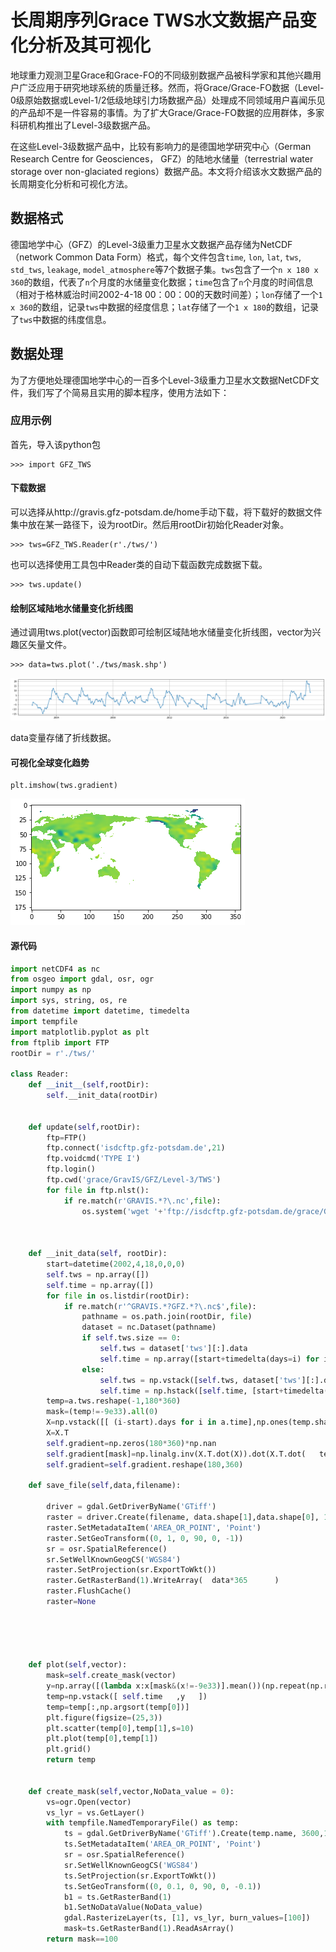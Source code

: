 # 长周期序列Grace TWS水文数据产品变化分析及其可视化

地球重力观测卫星Grace和Grace-FO的不同级别数据产品被科学家和其他兴趣用户广泛应用于研究地球系统的质量迁移。然而，将Grace/Grace-FO数据（Level-0级原始数据或Level-1/2低级地球引力场数据产品）处理成不同领域用户喜闻乐见的产品却不是一件容易的事情。为了扩大Grace/Grace-FO数据的应用群体，多家科研机构推出了Level-3级数据产品。

在这些Level-3级数据产品中，比较有影响力的是德国地学研究中心（German Research Centre for Geosciences， GFZ）的陆地水储量（terrestrial water storage over non-glaciated regions）数据产品。本文将介绍该水文数据产品的长周期变化分析和可视化方法。

## 数据格式
德国地学中心（GFZ）的Level-3级重力卫星水文数据产品存储为NetCDF（network Common Data Form）格式，每个文件包含``time``, ``lon``, ``lat``, ``tws``, ``std_tws``, ``leakage``, ``model_atmosphere``等7个数据子集。``tws``包含了一个``n x 180 x 360``的数组，代表了``n``个月度的水储量变化数据；``time``包含了``n``个月度的时间信息（相对于格林威治时间2002-4-18 00：00：00的天数时间差）；``lon``存储了一个``1 x 360``的数组，记录``tws``中数据的经度信息；``lat``存储了一个``1 x 180``的数组，记录了``tws``中数据的纬度信息。

## 数据处理
为了方便地处理德国地学中心的一百多个Level-3级重力卫星水文数据NetCDF文件，我们写了个简易且实用的脚本程序，使用方法如下：

### 应用示例
首先，导入该python包
```
>>> import GFZ_TWS
``` 
#### 下载数据
可以选择从http://gravis.gfz-potsdam.de/home手动下载，将下载好的数据文件集中放在某一路径下，设为rootDir。然后用rootDir初始化Reader对象。

```
>>> tws=GFZ_TWS.Reader(r'./tws/')
```
也可以选择使用工具包中Reader类的自动下载函数完成数据下载。
```
>>> tws.update()
```


#### 绘制区域陆地水储量变化折线图
通过调用tws.plot(vector)函数即可绘制区域陆地水储量变化折线图，vector为兴趣区矢量文件。
```
>>> data=tws.plot('./tws/mask.shp')

```
![](/images/grace_plot.png)


data变量存储了折线数据。

#### 可视化全球变化趋势
```
plt.imshow(tws.gradient)

``` 
![avatar](/images/gradient.png)







#### 源代码

```python
import netCDF4 as nc
from osgeo import gdal, osr, ogr
import numpy as np
import sys, string, os, re
from datetime import datetime, timedelta
import tempfile
import matplotlib.pyplot as plt
from ftplib import FTP           
rootDir = r'./tws/'

class Reader:
    def __init__(self,rootDir):
        self.__init_data(rootDir)
    
    
    def update(self,rootDir):
        ftp=FTP()
        ftp.connect('isdcftp.gfz-potsdam.de',21)
        ftp.voidcmd('TYPE I')
        ftp.login()
        ftp.cwd('grace/GravIS/GFZ/Level-3/TWS')
        for file in ftp.nlst():
            if re.match(r'GRAVIS.*?\.nc',file):
                os.system('wget '+'ftp://isdcftp.gfz-potsdam.de/grace/GravIS/GFZ/Level-3/TWS/'+file+' -t 0 -O '+os.path.join(rootDir,file))
        
    
    
    def __init_data(self, rootDir):
        start=datetime(2002,4,18,0,0,0)
        self.tws = np.array([])
        self.time = np.array([])
        for file in os.listdir(rootDir):
            if re.match(r'^GRAVIS.*?GFZ.*?\.nc$',file):
                pathname = os.path.join(rootDir, file)
                dataset = nc.Dataset(pathname)
                if self.tws.size == 0:
                    self.tws = dataset['tws'][:].data
                    self.time = np.array([start+timedelta(days=i) for i in dataset['time'][:].data])
                else:
                    self.tws = np.vstack([self.tws, dataset['tws'][:].data])
                    self.time = np.hstack([self.time, [start+timedelta(days=i) for i in dataset['time'][:].data]])
        temp=a.tws.reshape(-1,180*360)
        mask=(temp!=-9e33).all(0)
        X=np.vstack([[ (i-start).days for i in a.time],np.ones(temp.shape[0])])
        X=X.T
        self.gradient=np.zeros(180*360)*np.nan
        self.gradient[mask]=np.linalg.inv(X.T.dot(X)).dot(X.T.dot(   temp[:,mask]   ))[0]
        self.gradient=self.gradient.reshape(180,360)
        
    def save_file(self,data,filename):
        
        driver = gdal.GetDriverByName('GTiff')
        raster = driver.Create(filename, data.shape[1],data.shape[0], 1, gdal.GDT_Float32)
        raster.SetMetadataItem('AREA_OR_POINT', 'Point')
        raster.SetGeoTransform((0, 1, 0, 90, 0, -1))
        sr = osr.SpatialReference()
        sr.SetWellKnownGeogCS('WGS84')
        raster.SetProjection(sr.ExportToWkt())
        raster.GetRasterBand(1).WriteArray(  data*365      )
        raster.FlushCache()
        raster=None




    
    def plot(self,vector):
        mask=self.create_mask(vector)
        y=np.array([(lambda x:x[mask&(x!=-9e33)].mean())(np.repeat(np.repeat(tws,10,axis=0),10,axis=1)) for tws in self.tws])        
        temp=np.vstack([ self.time   ,y   ])
        temp=temp[:,np.argsort(temp[0])]
        plt.figure(figsize=(25,3))    
        plt.scatter(temp[0],temp[1],s=10)
        plt.plot(temp[0],temp[1])
        plt.grid()
        return temp
    
    
    def create_mask(self,vector,NoData_value = 0):
        vs=ogr.Open(vector)
        vs_lyr = vs.GetLayer()
        with tempfile.NamedTemporaryFile() as temp:
            ts = gdal.GetDriverByName('GTiff').Create(temp.name, 3600,1800, 1, gdal.GDT_Byte)
            ts.SetMetadataItem('AREA_OR_POINT', 'Point')
            sr = osr.SpatialReference()
            sr.SetWellKnownGeogCS('WGS84')
            ts.SetProjection(sr.ExportToWkt())
            ts.SetGeoTransform((0, 0.1, 0, 90, 0, -0.1))
            b1 = ts.GetRasterBand(1)
            b1.SetNoDataValue(NoData_value)
            gdal.RasterizeLayer(ts, [1], vs_lyr, burn_values=[100])
            mask=ts.GetRasterBand(1).ReadAsArray()
        return mask==100

